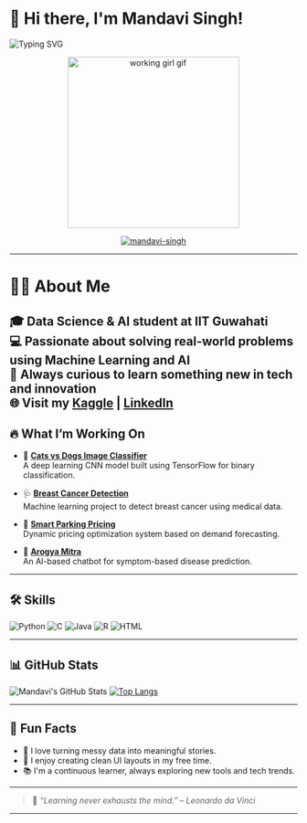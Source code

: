 # 👋 Hi there, I'm Mandavi Singh!

![Typing SVG](https://readme-typing-svg.herokuapp.com?font=Fira+Code&size=22&pause=1000&color=F75C7E&center=true&vCenter=true&width=450&lines=Hi+there!+I'm+Mandavi+Singh;Data+Science+%7C+AI+@+IIT+Guwahati;Always+Learning+and+Building+💡)

<p align="center">
  <img src="https://media.giphy.com/media/qgQUggAC3Pfv687qPC/giphy.gif" width="300" alt="working girl gif" />
</p>








<p align="center">
  <a href="https://github.com/mandavi-singh">
    <img src="https://komarev.com/ghpvc/?username=mandavi-singh&label=Profile%20views&color=0e75b6&style=flat" alt="mandavi-singh" />
  </a>
</p>

---
# 👩‍💻 About Me

🎓 Data Science & AI student at **IIT Guwahati**    
💻 Passionate about solving real-world problems using Machine Learning and AI  
🧠 Always curious to learn something new in tech and innovation  
🌐 Visit my [Kaggle](https://www.kaggle.com/mandavisingh) | [LinkedIn](https://www.linkedin.com/in/mandaviofficial)
---

## 🔥 What I’m Working On

- 🧠 **[Cats vs Dogs Image Classifier](https://github.com/mandavi-singh/Cats-vs-Dogs-Kaggle-Project)**  
   A deep learning CNN model built using TensorFlow for binary classification.

- 🩺 **[Breast Cancer Detection](https://github.com/mandavi-singh/Breast-Cancer-Detection)**  
   Machine learning project to detect breast cancer using medical data.

- 🚗 **[Smart Parking Pricing](https://github.com/mandavi-singh/smart-parking-pricing)**  
   Dynamic pricing optimization system based on demand forecasting.

- 💬 **[Arogya Mitra](https://github.com/mandavi-singh/arogya-mitra)**  
   An AI-based chatbot for symptom-based disease prediction.


---

## 🛠️ Skills

![Python](https://img.shields.io/badge/Python-3776AB?style=for-the-badge&logo=python&logoColor=white)
![C](https://img.shields.io/badge/C-00599C?style=for-the-badge&logo=c)
![Java](https://img.shields.io/badge/Java-007396?style=for-the-badge&logo=java&logoColor=white)
![R](https://img.shields.io/badge/R-276DC3?style=for-the-badge&logo=r)
![HTML](https://img.shields.io/badge/HTML-E34F26?style=for-the-badge&logo=html5&logoColor=white)

---

## 📊 GitHub Stats

![Mandavi's GitHub Stats](https://github-readme-stats.vercel.app/api?username=mandavi-singh&show_icons=true&theme=radical)
[![Top Langs](https://github-readme-stats.vercel.app/api/top-langs/?username=mandavi-singh&layout=compact&theme=radical)](https://github.com/anuraghazra/github-readme-stats)

---




## 🧩 Fun Facts

- 🌟 I love turning messy data into meaningful stories.
- 🎨 I enjoy creating clean UI layouts in my free time.
- 📚 I'm a continuous learner, always exploring new tools and tech trends.

---

> 💬 *“Learning never exhausts the mind.” – Leonardo da Vinci*
---

<!-- Optional Snake animation setup (if you want it) -->
<!-- ![snake gif](https://github.com/mandavi-singh/mandavi-singh/blob/output/github-contribution-grid-snake.svg) -->

